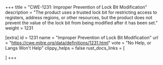 +++
title = "CWE-1231: Improper Prevention of Lock Bit Modification"
description	= "The product uses a trusted lock bit for restricting access to registers, address regions, or other resources, but the product does not prevent the value of the lock bit from being modified after it has been set."
weight = 1231

[extra]
id = 1231
name = "Improper Prevention of Lock Bit Modification"
url = "https://cwe.mitre.org/data/definitions/1231.html"
vote = "No Help, or Langs Won't Help"
clippy_helps = false
rust_docs_links = [
	
]
+++

